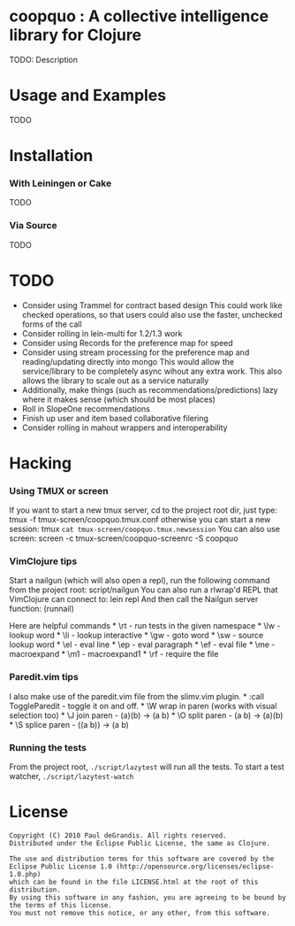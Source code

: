
coopquo : A collective intelligence library for Clojure
=======================================================

TODO: Description



Usage and Examples
==================

TODO



Installation
============

### With Leiningen or Cake

TODO

### Via Source

TODO


TODO
====

* Consider using Trammel for contract based design
    This could work like checked operations, so that users could also use the faster, unchecked forms of the call
* Consider rolling in lein-multi for 1.2/1.3 work
* Consider using Records for the preference map for speed
* Consider using stream processing for the preference map and reading/updating directly into mongo
    This would allow the service/library to be completely async wihout any extra work.  This also allows the library to scale out as a service naturally
* Additionally, make things (such as recommendations/predictions) lazy where it makes sense (which should be most places)
* Roll in SlopeOne recommendations
* Finish up user and item based collaborative filering
* Consider rolling in mahout wrappers and interoperability


Hacking
=======

### Using TMUX or screen

If you want to start a new tmux server, cd to the project root dir, just type:
    tmux -f tmux-screen/coopquo.tmux.conf
otherwise you can start a new session:
    tmux `cat tmux-screen/coopquo.tmux.newsession`
You can also use screen:
    screen -c tmux-screen/coopquo-screenrc -S coopquo


### VimClojure tips

Start a nailgun (which will also open a repl),
run the following command from the project root:
    script/nailgun
You can also run a rlwrap'd REPL that VimClojure can connect to:
    lein repl
And then call the Nailgun server function:
    (runnail)

Here are helpful commands
    * \rt - run tests in the given namespace
    * \lw - lookup word
    * \li - lookup interactive
    * \gw - goto word
    * \sw - source lookup word
    * \el - eval line
    * \ep - eval paragraph
    * \ef - eval file
    * \me - macroexpand
    * \m1 - macroexpand1
    * \rf - require the file

### Paredit.vim tips

I also make use of the paredit.vim file from the slimv.vim plugin.
    * :call ToggleParedit - toggle it on and off.
    * \W wrap in paren (works with visual selection too)
    * \J join paren - (a)(b) -> (a b)
    * \O split paren - (a b) -> (a)(b)
    * \S splice paren - ((a b)) -> (a b)

### Running the tests

From the project root, `./script/lazytest` will run all the tests.
To start a test watcher, `./script/lazytest-watch`


License
=======

    Copyright (C) 2010 Paul deGrandis. All rights reserved.
    Distributed under the Eclipse Public License, the same as Clojure.
	
	The use and distribution terms for this software are covered by the 
	Eclipse Public License 1.0 (http://opensource.org/licenses/eclipse-1.0.php) 
	which can be found in the file LICENSE.html at the root of this distribution. 
	By using this software in any fashion, you are agreeing to be bound by the terms of this license. 
	You must not remove this notice, or any other, from this software.

